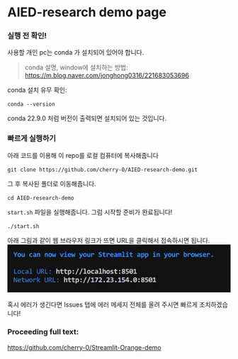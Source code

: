 # AIED-research demo page

### 실행 전 확인!

사용할 개인 pc는 conda 가 설치되어 있어야 합니다. 

>  conda 설명, window에 설치하는 방법: https://m.blog.naver.com/jonghong0316/221683053696 


conda 설치 유무 확인:
```
conda --version
```
conda 22.9.0 처럼 버전이 출력되면 설치되어 있는 것입니다.

> 
### 빠르게 실행하기
아래 코드를 이용해 이 repo를 로컬 컴퓨터에 복사해줍니다
```
git clone https://github.com/cherry-0/AIED-research-demo.git
```

그 후 복사된 폴더로 이동해줍니다.
```
cd AIED-research-demo
```

`start.sh` 파일을 실행해줍니다. 그럼 시작할 준비가 완료됩니다! 
```
./start.sh
```
아래 그림과 같이 웹 브라우저 링크가 뜨면 URL을 클릭해서 접속하시면 됩니다. 
![Alt text](./images/example_image.png)

혹시 에러가 생긴다면 Issues 탭에 에러 메세지 전체를 올려 주시면 빠르게 조치하겠습니다!


### Proceeding full text:
https://github.com/cherry-0/Streamlit-Orange-demo 